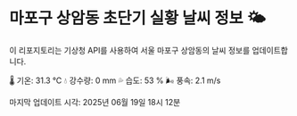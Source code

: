 
# 마포구 상암동 초단기 실황 날씨 정보 🌤️

이 리포지토리는 기상청 API를 사용하여 서울 마포구 상암동의 날씨 정보를 업데이트합니다. 

🌡️ 기온: 31.3 ℃
💧 강수량: 0 mm
💦 습도: 53 %
🌬️ 풍속: 2.1 m/s

마지막 업데이트 시각: 2025년 06월 19일 18시 12분    
